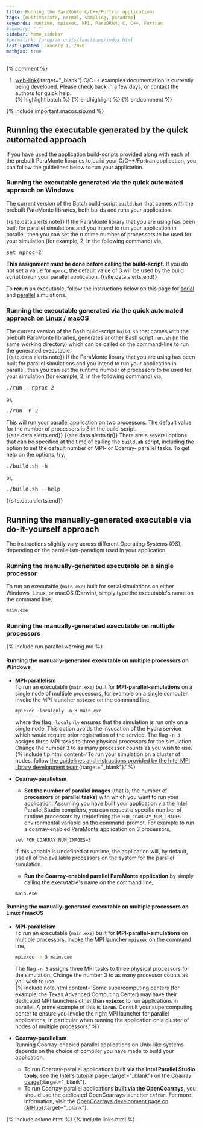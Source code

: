 ```yaml
---
title: Running the ParaMonte C/C++/Fortran applications
tags: [multivariate, normal, sampling, paradram]
keywords: runtime, mpiexec, MPI, ParaDRAM, C, C++, Fortran
#summary: "."
sidebar: home_sidebar
#permalink: /program-units/functions/index.html
last_updated: January 1, 2020
mathjax: true
---
```


{% comment %}
1. [web-link](){:target="_blank"}
C/C++ examples documentation is currently being developed. Please check back in a few days, or contact the authors for quick help.  
{% highlight batch %}
{% endhighlight %}
{% endcomment %}

<div id="toc"></div>  

{% include important.macos.sip.md %}  

## Running the executable generated by **the quick automated approach**  

If you have used the application build-scripts provided along with each of the prebuilt ParaMonte libraries to build your C/C++/Fortran application, you can follow the guidelines below to run your application.

### Running the executable generated via the quick automated approach on **Windows**  

The current version of the Batch build-script `build.bat` that comes with the prebuilt ParaMonte libraries, both builds and runs your application. 

{{site.data.alerts.note}}
If the ParaMonte library that you are using has been built for parallel simulations and you intend to run your application in parallel, then you can set the runtime number of processors to be used for your simulation (for example, 2, in the following command) via,  
<pre>
set nproc=2
</pre>
<b>This assignment must be done before calling the build-script.</b> If you do not set a value for <code>nproc</code>, the default value of 3 will be used by the build script to run your parallel application.
{{site.data.alerts.end}}

To **rerun** an executable, follow the instructions below on this page for [serial](#running-the-manually-generated-executable-on-a-single-processor) and [parallel](#running-the-manually-generated-executable-on-multiple-processors-on-windows) simulations. 

### Running the executable generated via the quick automated approach on **Linux / macOS**  

The current version of the Bash build-script `build.sh` that comes with the prebuilt ParaMonte libraries, generates another Bash script `run.sh` (in the same working directory) which can be called on the command-line to run the generated executable.  
{{site.data.alerts.note}}
If the ParaMonte library that you are using has been built for parallel simulations and you intend to run your application in parallel, then you can set the runtime number of processors to be used for your simulation (for example, 2, in the following command) via,
<pre>
./run --nproc 2
</pre>
or,  
<pre>
./run -n 2
</pre>
This will run your parallel application on two processors. The default value for the number of processors is 3 in the build-script.  
{{site.data.alerts.end}}
{{site.data.alerts.tip}}
There are a several options that can be specified at the time of calling the <b><code>build.sh</code></b> script, including the option to set the default number of MPI- or Coarray- parallel tasks. To get help on the options, try, 
<pre>
./build.sh -h
</pre>
or,  
<pre>
./build.sh --help
</pre>
{{site.data.alerts.end}}

## Running the manually-generated executable via **do-it-yourself approach**  

The instructions slightly vary across different Operating Systems (OS), depending on the parallelism-paradigm used in your application.  

### Running the manually-generated executable **on a single processor**  

To run an executable (`main.exe`) built for serial simulations on either Windows, Linux, or macOS (Darwin), simply type the executable's name on the command line,  
```bash
main.exe
```  

### Running the manually-generated executable **on multiple processors**  

{% include run.parallel.warning.md %}

#### Running the manually-generated executable on multiple processors on **Windows**  

-   **MPI-parallelism**  
    To run an executable (`main.exe`) built for **MPI-parallel-simulations** on a single node of multiple processors, for example on a single computer, invoke the MPI launcher `mpiexec` on the command line,  
    ```batch
    mpiexec -localonly -n 3 main.exe
    ```  
    where the flag `-localonly` ensures that the simulation is run only on a single node. This option avoids the invocation of the Hydra service which would require prior registration of the service. The flag `-n 3` assigns three MPI tasks to three physical processors for the simulation. Change the number 3 to as many processor counts as you wish to use.  
    {% include tip.html content='To run your simulation on a cluster of nodes, follow [the guidelines and instructions provided by the Intel MPI library development team](https://software.intel.com/en-us/mpi-developer-reference-windows-global-options){:target="_blank"}.' %}

-   **Coarray-parallelism**  
    -   **Set the number of parallel images** (that is, the number of **processors** or **parallel tasks**) with which you want to run your application. Assuming you have built your application via the Intel Parallel Studio compilers, you can request a specific number of runtime processors by (re)defining the `FOR_COARRAY_NUM_IMAGES` environmental variable on the command-prompt. For example to run a coarray-enabled ParaMonte application on 3 processors,  
    ```batch
    set FOR_COARRAY_NUM_IMAGES=3
    ```  
    If this variable is undefined at runtime, the application will, by default, use all of the available processors on the system for the parallel simulation.  
    - **Run the Coarray-enabled parallel ParaMonte application** by simply calling the executable's name on the command line,  
    ```text
    main.exe
    ```  

#### Running the manually-generated executable on multiple processors on **Linux / macOS**  

-   **MPI-parallelism**  
    To run an executable (`main.exe`) built for **MPI-parallel-simulations** on multiple processors, invoke the MPI launcher `mpiexec` on the command line,  
    ```bash
    mpiexec -n 3 main.exe
    ```  
    The flag `-n 3` assigns three MPI tasks to three physical processors for the simulation. Change the number 3 to as many processor counts as you wish to use.  
    {% include note.html content='Some supercomputing centers (for example, the Texas Advanced Computing Center) may have their dedicated MPI launchers other than **`mpiexec`** to run applications in parallel. A prime example of this is **`ibrun`**. Consult your supercomputing center to ensure you invoke the right MPI launcher for parallel applications, in particular when running the application on a cluster of nodes of multiple processors.' %}

-   **Coarray-parallelism**  
    Running Coarray-enabled parallel applications on Unix-like systems depends on the choice of compiler you have made to build your application.  
    -   To run Coarray-parallel applications built **via the Intel Parallel Studio tools**, see [the Intel's tutorial page](https://software.intel.com/en-us/fortran-compiler-coarray-tutorial){:target="_blank"} on the [Coarray usage](https://software.intel.com/en-us/fortran-compiler-developer-guide-and-reference-using-coarrays){:target="_blank"}.  
    -   To run Coarray-parallel applications **built via the OpenCoarrays**, you should use the dedicated OpenCoarrays launcher `cafrun`. For more information, visit the [OpenCoarrays development page on GitHub](https://github.com/sourceryinstitute/OpenCoarrays/blob/master/GETTING_STARTED.md){:target="_blank"}.  

{% include askme.html %}
{% include links.html %}
